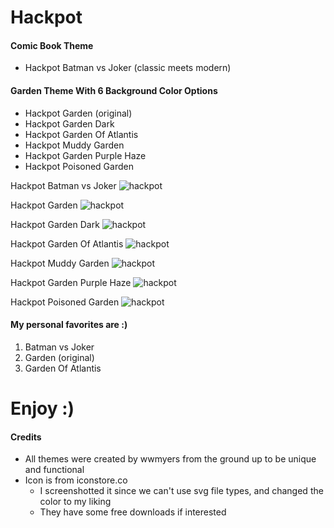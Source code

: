 # Hackpot

#### Comic Book Theme
* Hackpot Batman vs Joker (classic meets modern)

#### Garden Theme With 6 Background Color Options
* Hackpot Garden (original)
* Hackpot Garden Dark
* Hackpot Garden Of Atlantis
* Hackpot Muddy Garden
* Hackpot Garden Purple Haze
* Hackpot Poisoned Garden

Hackpot Batman vs Joker
![hackpot](https://github.com/wwmyers/hackpot/raw/master/images/hackpotbatmanvsjoker.png)

Hackpot Garden
![hackpot](https://github.com/wwmyers/hackpot/raw/master/images/hackpotgarden.png)

Hackpot Garden Dark
![hackpot](https://github.com/wwmyers/hackpot/raw/master/images/hackpotgardendark.png)

Hackpot Garden Of Atlantis
![hackpot](https://github.com/wwmyers/hackpot/raw/master/images/hackpotgardenofatlantis.png)

Hackpot Muddy Garden
![hackpot](https://github.com/wwmyers/hackpot/raw/master/images/hackpotmuddygarden.png)

Hackpot Garden Purple Haze
![hackpot](https://github.com/wwmyers/hackpot/raw/master/images/hackpotgardenpurplehaze.png)

Hackpot Poisoned Garden
![hackpot](https://github.com/wwmyers/hackpot/raw/master/images/hackpotpoisonedgarden.png)

#### My personal favorites are :)
1. Batman vs Joker
2. Garden (original)
3. Garden Of Atlantis

# Enjoy :)

#### Credits
* All themes were created by wwmyers from the ground up to be unique and functional
* Icon is from iconstore.co
  * I screenshotted it since we can't use svg file types, and changed the color to my liking
  * They have some free downloads if interested

<!--ctrl+shift+v to preview-->
